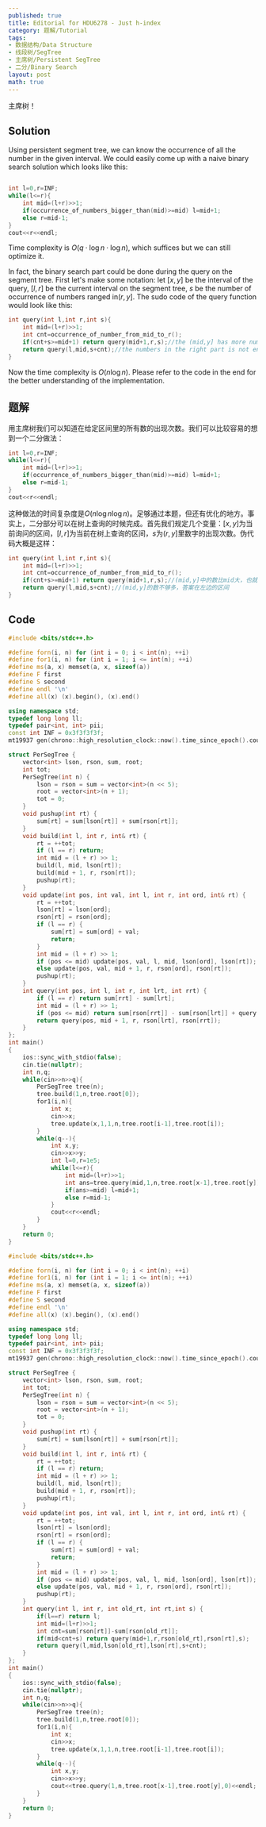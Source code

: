 ```yaml
---
published: true
title: Editorial for HDU6278 - Just h-index
category: 题解/Tutorial
tags:
- 数据结构/Data Structure
- 线段树/SegTree
- 主席树/Persistent SegTree
- 二分/Binary Search
layout: post
math: true
---
```

主席树！
<!-- more -->

## Solution

Using persistent segment tree, we can know the occurrence of all the number in the given interval. We could easily come up with a naive binary search solution which looks like this:

```cpp

int l=0,r=INF;
while(l<=r){
    int mid=(l+r)>>1;
    if(occurrence_of_numbers_bigger_than(mid)>=mid) l=mid+1;
    else r=mid-1;
}
cout<<r<<endl;
```

Time complexity is $O(q\cdot \log n\cdot \log n)$, which suffices but we can still optimize it. 

In fact, the binary search part could be done during the query on the segment tree. First let's make some notation: let $[x,y]$ be the interval of the query, $[l,r]$ be the current interval on the segment tree, $s$ be the number of occurrence of numbers ranged in$(r,y]$. The sudo code of the query function would look like this:

```cpp
int query(int l,int r,int s){
    int mid=(l+r)>>1;
    int cnt=occurrence_of_number_from_mid_to_r();
    if(cnt+s>=mid+1) return query(mid+1,r,s);//the (mid,y] has more numbers than we need, so the answer must be in the right part
    return query(l,mid,s+cnt);//the numbers in the right part is not enough, so the answer is in the left part.
}
```

Now the time complexity is $O(n\log n)$. Please refer to the code in the end for the better understanding of the implementation.

## 题解

用主席树我们可以知道在给定区间里的所有数的出现次数。我们可以比较容易的想到一个二分做法：

```cpp
int l=0,r=INF;
while(l<=r){
    int mid=(l+r)>>1;
    if(occurrence_of_numbers_bigger_than(mid)>=mid) l=mid+1;
    else r=mid-1;
}
cout<<r<<endl;
```

这种做法的时间复杂度是$O(n\log n\log n)$。足够通过本题，但还有优化的地方。事实上，二分部分可以在树上查询的时候完成。首先我们规定几个变量：$[x,y]$为当前询问的区间，$[l,r]$为当前在树上查询的区间，$s$为$(r,y]$里数字的出现次数。伪代码大概是这样：

```cpp
int query(int l,int r,int s){
    int mid=(l+r)>>1;
    int cnt=occurrence_of_number_from_mid_to_r();
    if(cnt+s>=mid+1) return query(mid+1,r,s);//(mid,y]中的数比mid大，也就是说答案在右边的区间
    return query(l,mid,s+cnt);//(mid,y]的数不够多，答案在左边的区间
}
```

## Code

```cpp
#include <bits/stdc++.h>

#define forn(i, n) for (int i = 0; i < int(n); ++i)
#define for1(i, n) for (int i = 1; i <= int(n); ++i)
#define ms(a, x) memset(a, x, sizeof(a))
#define F first
#define S second
#define endl '\n'
#define all(x) (x).begin(), (x).end()

using namespace std;
typedef long long ll;
typedef pair<int, int> pii;
const int INF = 0x3f3f3f3f;
mt19937 gen(chrono::high_resolution_clock::now().time_since_epoch().count());

struct PerSegTree {
    vector<int> lson, rson, sum, root;
    int tot;
    PerSegTree(int n) {
        lson = rson = sum = vector<int>(n << 5);
        root = vector<int>(n + 1);
        tot = 0;
    }
    void pushup(int rt) {
        sum[rt] = sum[lson[rt]] + sum[rson[rt]];
    }
    void build(int l, int r, int& rt) {
        rt = ++tot;
        if (l == r) return;
        int mid = (l + r) >> 1;
        build(l, mid, lson[rt]);
        build(mid + 1, r, rson[rt]);
        pushup(rt);
    }
    void update(int pos, int val, int l, int r, int ord, int& rt) {
        rt = ++tot;
        lson[rt] = lson[ord];
        rson[rt] = rson[ord];
        if (l == r) {
            sum[rt] = sum[ord] + val;
            return;
        }
        int mid = (l + r) >> 1;
        if (pos <= mid) update(pos, val, l, mid, lson[ord], lson[rt]);
        else update(pos, val, mid + 1, r, rson[ord], rson[rt]);
        pushup(rt);
    }
    int query(int pos, int l, int r, int lrt, int rrt) {
        if (l == r) return sum[rrt] - sum[lrt];
        int mid = (l + r) >> 1;
        if (pos <= mid) return sum[rson[rrt]] - sum[rson[lrt]] + query(pos, l, mid, lson[lrt], lson[rrt]);
        return query(pos, mid + 1, r, rson[lrt], rson[rrt]);
    }
};
int main()
{
    ios::sync_with_stdio(false);
    cin.tie(nullptr);
    int n,q;
    while(cin>>n>>q){
        PerSegTree tree(n);
        tree.build(1,n,tree.root[0]);
        for1(i,n){
            int x;
            cin>>x;
            tree.update(x,1,1,n,tree.root[i-1],tree.root[i]);
        }
        while(q--){
            int x,y;
            cin>>x>>y;
            int l=0,r=1e5;
            while(l<=r){
                int mid=(l+r)>>1;
                int ans=tree.query(mid,1,n,tree.root[x-1],tree.root[y]);
                if(ans>=mid) l=mid+1;
                else r=mid-1;
            }
            cout<<r<<endl;
        }
    }
    return 0;
}
```

```cpp
#include <bits/stdc++.h>

#define forn(i, n) for (int i = 0; i < int(n); ++i)
#define for1(i, n) for (int i = 1; i <= int(n); ++i)
#define ms(a, x) memset(a, x, sizeof(a))
#define F first
#define S second
#define endl '\n'
#define all(x) (x).begin(), (x).end()

using namespace std;
typedef long long ll;
typedef pair<int, int> pii;
const int INF = 0x3f3f3f3f;
mt19937 gen(chrono::high_resolution_clock::now().time_since_epoch().count());

struct PerSegTree {
    vector<int> lson, rson, sum, root;
    int tot;
    PerSegTree(int n) {
        lson = rson = sum = vector<int>(n << 5);
        root = vector<int>(n + 1);
        tot = 0;
    }
    void pushup(int rt) {
        sum[rt] = sum[lson[rt]] + sum[rson[rt]];
    }
    void build(int l, int r, int& rt) {
        rt = ++tot;
        if (l == r) return;
        int mid = (l + r) >> 1;
        build(l, mid, lson[rt]);
        build(mid + 1, r, rson[rt]);
        pushup(rt);
    }
    void update(int pos, int val, int l, int r, int ord, int& rt) {
        rt = ++tot;
        lson[rt] = lson[ord];
        rson[rt] = rson[ord];
        if (l == r) {
            sum[rt] = sum[ord] + val;
            return;
        }
        int mid = (l + r) >> 1;
        if (pos <= mid) update(pos, val, l, mid, lson[ord], lson[rt]);
        else update(pos, val, mid + 1, r, rson[ord], rson[rt]);
        pushup(rt);
    }
    int query(int l, int r, int old_rt, int rt,int s) {
        if(l==r) return l;
        int mid=(l+r)>>1;
        int cnt=sum[rson[rt]]-sum[rson[old_rt]];
        if(mid<cnt+s) return query(mid+1,r,rson[old_rt],rson[rt],s);
        return query(l,mid,lson[old_rt],lson[rt],s+cnt);
    }
};
int main()
{
    ios::sync_with_stdio(false);
    cin.tie(nullptr);
    int n,q;
    while(cin>>n>>q){
        PerSegTree tree(n);
        tree.build(1,n,tree.root[0]);
        for1(i,n){
            int x;
            cin>>x;
            tree.update(x,1,1,n,tree.root[i-1],tree.root[i]);
        }
        while(q--){
            int x,y;
            cin>>x>>y;
            cout<<tree.query(1,n,tree.root[x-1],tree.root[y],0)<<endl;
        }
    }
    return 0;
}
```